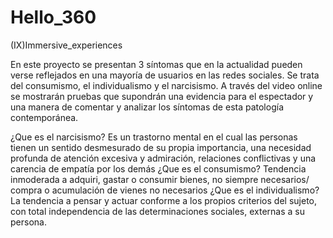 # Hello_360
(IX)Immersive_experiences

En este proyecto se presentan 3 síntomas que en la actualidad pueden verse reflejados en una mayoría de usuarios en las redes sociales.
 Se trata del consumismo, el individualismo y el narcisismo.
 A través del video online se mostrarán pruebas que supondrán una evidencia para el espectador y una manera de comentar y analizar los síntomas de esta patología contemporánea.

¿Que es el narcisismo? Es un trastorno mental en el cual las personas tienen un sentido desmesurado de su propia importancia, una necesidad profunda de atención excesiva y admiración, relaciones conflictivas y una carencia de empatía por los demás
¿Que es el consumismo? Tendencia inmoderada a adquiri, gastar o consumir bienes, no siempre necesarios/ compra o acumulación de vienes no necesarios
¿Que es el individualismo? La tendencia a pensar y actuar conforme a los propios criterios del sujeto, con total independencia de las determinaciones sociales, externas a su persona.
